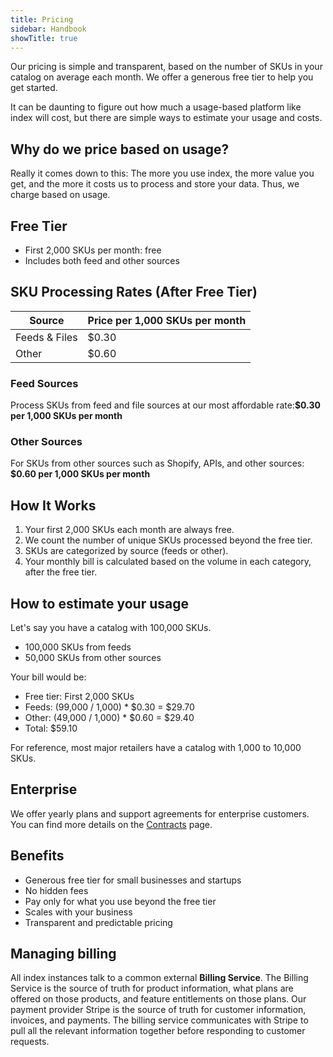 ```yaml
---
title: Pricing
sidebar: Handbook
showTitle: true
---
```


Our pricing is simple and transparent, based on the number of SKUs in your catalog on average each month. We offer a generous free tier to help you get started.

It can be daunting to figure out how much a usage-based platform like index will cost, but there are simple ways to estimate your usage and costs.

## Why do we price based on usage?

Really it comes down to this: The more you use index, the more value you get, and the more it costs us to process and store your data. Thus, we charge based on usage.

## Free Tier

* First 2,000 SKUs per month: free
* Includes both feed and other sources

## SKU Processing Rates (After Free Tier)

| Source | Price per 1,000 SKUs per month |
|--------|----------------------|
| Feeds \& Files  | $0.30        |
| Other    | $0.60              |

### Feed Sources

Process SKUs from feed and file sources at our most affordable rate:**$0.30 per 1,000 SKUs per month**

### Other Sources

For SKUs from other sources such as Shopify, APIs, and other sources: **$0.60 per 1,000 SKUs per month**

## How It Works

1. Your first 2,000 SKUs each month are always free.
2. We count the number of unique SKUs processed beyond the free tier.
3. SKUs are categorized by source (feeds or other).
4. Your monthly bill is calculated based on the volume in each category, after the free tier.

## How to estimate your usage

Let's say you have a catalog with 100,000 SKUs.
* 100,000 SKUs from feeds
* 50,000 SKUs from other sources

Your bill would be:
* Free tier: First 2,000 SKUs
* Feeds: (99,000 / 1,000) * \$0.30 \= \$29.70
* Other: (49,000 / 1,000) * \$0.60 \= \$29.40 
* Total: \$59.10

For reference, most major retailers have a catalog with 1,000 to 10,000 SKUs.

## Enterprise

We offer yearly plans and support agreements for enterprise customers. You can find more details on the [Contracts](./contracts) page.

## Benefits

* Generous free tier for small businesses and startups
* No hidden fees
* Pay only for what you use beyond the free tier
* Scales with your business
* Transparent and predictable pricing

## Managing billing

All index instances talk to a common external **Billing Service**. The Billing Service is the source of truth for product information, what plans are offered on those products, and feature entitlements on those plans. Our payment provider Stripe is the source of truth for customer information, invoices, and payments. The billing service communicates with Stripe to pull all the relevant information together before responding to customer requests.
